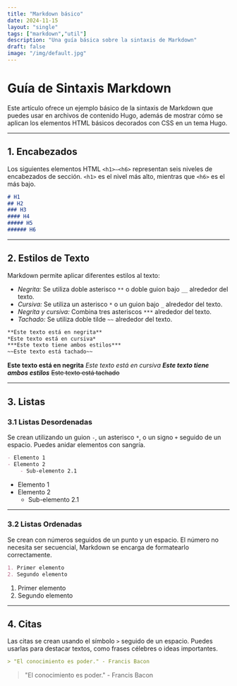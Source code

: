 ```yaml
---
title: "Markdown básico"
date: 2024-11-15
layout: "single"
tags: ["markdown","util"]
description: "Una guía básica sobre la sintaxis de Markdown"
draft: false
image: "/img/default.jpg"
---
```


# Guía de Sintaxis Markdown

Este artículo ofrece un ejemplo básico de la sintaxis de Markdown que puedes usar en archivos de contenido Hugo, además de mostrar cómo se aplican los elementos HTML básicos decorados con CSS en un tema Hugo.

---

## 1. Encabezados

Los siguientes elementos HTML `<h1>—<h6>` representan seis niveles de encabezados de sección. `<h1>` es el nivel más alto, mientras que `<h6>` es el más bajo.

```markdown
# H1
## H2
### H3
#### H4
##### H5
###### H6

```

---

## 2. Estilos de Texto

Markdown permite aplicar diferentes estilos al texto:

- *Negrita:* Se utiliza doble asterisco `**` o doble guion bajo `__` alrededor del texto.
- *Cursiva:* Se utiliza un asterisco `*` o un guion bajo `_` alrededor del texto.
- *Negrita y cursiva:* Combina tres asteriscos `***` alrededor del texto.
- *Tachado:* Se utiliza doble tilde `~~` alrededor del texto.

```markdown
**Este texto está en negrita**
*Este texto está en cursiva*
***Este texto tiene ambos estilos***
~~Este texto está tachado~~
```

**Este texto está en negrita**
*Este texto está en cursiva*
***Este texto tiene ambos estilos***
~~Este texto está tachado~~

---

## 3. Listas

### 3.1 Listas Desordenadas
Se crean utilizando un guion `-`, un asterisco `*`, o un signo `+` seguido de un espacio. Puedes anidar elementos con sangría.

```markdown
- Elemento 1
- Elemento 2
    - Sub-elemento 2.1
```
- Elemento 1
- Elemento 2
    - Sub-elemento 2.1

---

### 3.2 Listas Ordenadas
Se crean con números seguidos de un punto y un espacio. El número no necesita ser secuencial, Markdown se encarga de formatearlo correctamente.

```markdown
1. Primer elemento
2. Segundo elemento
```

1. Primer elemento
2. Segundo elemento

---

## 4. Citas

Las citas se crean usando el símbolo `>` seguido de un espacio. Puedes usarlas para destacar textos, como frases célebres o ideas importantes.

```markdown
> "El conocimiento es poder." - Francis Bacon
```
> "El conocimiento es poder." - Francis Bacon
